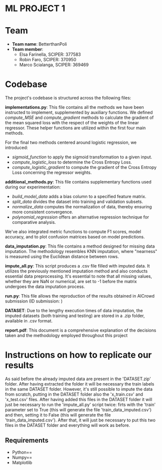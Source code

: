 # ML PROJECT 1 

# Team
- **Team name**: BetterthanPoli
- **Team member**:
    - Elsa Farinella, SCIPER: 377583
    - Robin Faro, SCIPER: 370950
    - Marco Scialanga, SCIPER: 369469

# Codebase
The project's codebase is structured across the following files:

**implementations.py**: This file contains all the methods we have been instructed to implement, supplemented by auxiliary functions. We defined *compute_MSE* and *compute_gradient* methods to calculate the gradient of the mean squared loss with the respect of the weights of the linear regressor. These helper functions are utilized within the first four main methods.

For the final two methods centered around logistic regression, we introduced:

- *sigmoid_function* to apply the sigmoid transformation to a given input.
- *compute_logistic_loss* to determine the Cross Entropy Loss.
- *compute_logistic_gradient* to compute the gradient of the Cross Entropy Loss concerning the regressor weights.

**additional_methods.py**: This file contains supplementary functions used during our experimentation:

- *build_model_data* adds a bias column to a specified feature matrix.
- *split_data* divides the dataset into training and validation subsets.
- *normalize_data* computes the normalization of data, thereby ensuring more consistent convergence.
- *polynomial_regression* offers an alternative regression technique for comparative analysis.

We've also integrated metric functions to compute F1 scores, model accuracy, and to plot confusion matrices based on model predictions.

**data_imputation.py**: This file contains a method designed for missing data imputation. The methodology resembles KNN imputation, where "nearness" is measured using the Euclidean distance between rows.

**impute_all.py**: This script produces a .csv file filled with imputed data. It utilizes the previously mentioned imputation method and also conducts essential data preprocessing. It's essential to note that all missing values, whether they are NaN or numerical, are set to -1 before the matrix undergoes the data imputation process.

**run.py**: This file allows the reproduction of the results obtained in AICrowd submission (ID submission: )

**DATASET**: Due to the lengthy execution times of data imputation, the imputed datasets (both training and testing) are stored in a .zip folder, available in .csv format.

**report.pdf**: This document is a comprehensive explanation of the decisions taken and the methodology employed throughout this project

# Instructions on how to replicate our results  
As said before the already imputed data are present in the 'DATASET.zip' folder. After having extracted the folder it will be necessary the train labels in the same DATASET folder. However, it's still possible to impute the data from scratch, putting in the DATASET folder also the 'x_train.csv' and 'x_test.csv' files. After having added this files in the DATASET folder it will just be necessary to run the 'impute_all.py' script twice: firts with the 'train' parameter set to True (this will generate the file 'train_data_imputed.csv') and then, setting it to False (this will generate the file 'train_data_imputed.csv'). After that, it will just be necessary to put this two files in the DATASET folder and everything will work as before.

## Requirements 
- Python==
- Numpy==
- Matplotlib


